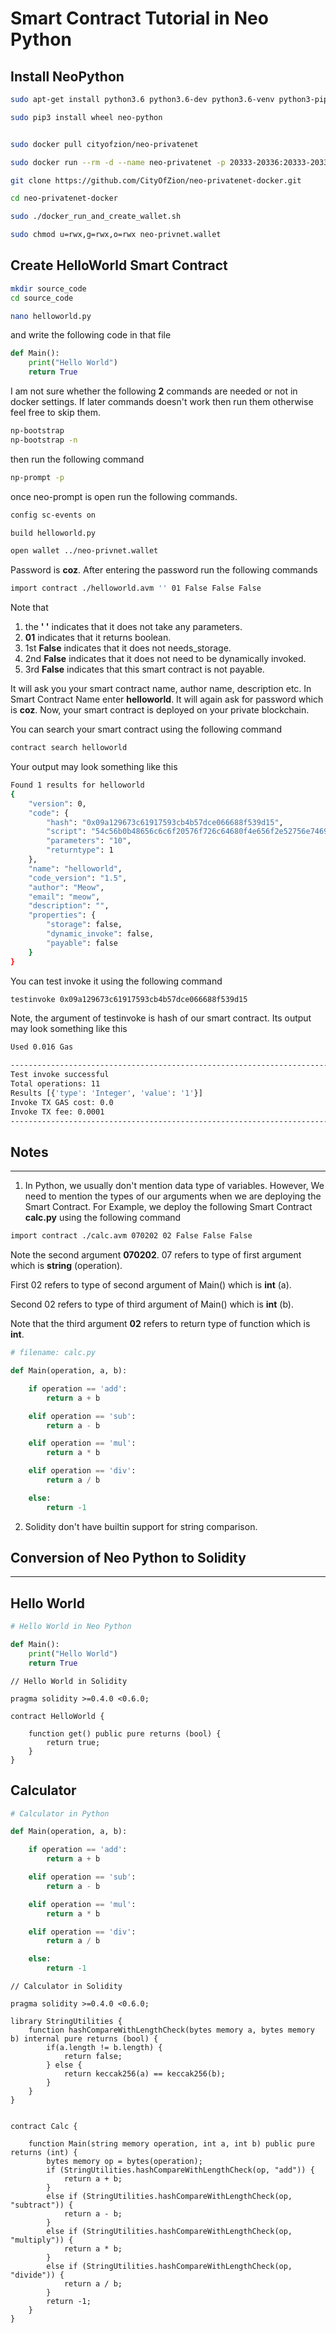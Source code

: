 # Smart Contract Tutorial in Neo Python

## Install NeoPython

```bash
sudo apt-get install python3.6 python3.6-dev python3.6-venv python3-pip libleveldb-dev libssl-dev g++
```

```bash
sudo pip3 install wheel neo-python
```

```bash

sudo docker pull cityofzion/neo-privatenet

sudo docker run --rm -d --name neo-privatenet -p 20333-20336:20333-20336/tcp -p 30333-30336:30333-30336/tcp cityofzion/neo-privatenet

git clone https://github.com/CityOfZion/neo-privatenet-docker.git

cd neo-privatenet-docker

sudo ./docker_run_and_create_wallet.sh

sudo chmod u=rwx,g=rwx,o=rwx neo-privnet.wallet
```

## Create HelloWorld Smart Contract

```bash
mkdir source_code
cd source_code
```

```bash
nano helloworld.py
```

and write the following code in that file

```python
def Main():
    print("Hello World")
    return True
```


I am not sure whether the following **2** commands are needed or not in docker settings. If later commands doesn't work then run them otherwise feel free to skip them.

```bash
np-bootstrap
np-bootstrap -n
```

then run the following command

```bash
np-prompt -p
```
once neo-prompt is open run the following commands.
```bash
config sc-events on

build helloworld.py

open wallet ../neo-privnet.wallet
```
Password is **coz**. After entering the password run the following commands

```bash
import contract ./helloworld.avm '' 01 False False False 
```
Note that 
1. the **' '** indicates that it does not take any parameters. 
2. **01** indicates that it returns boolean. 
3. 1st **False** indicates that it does not needs_storage.
4. 2nd **False** indicates that it does not need to be dynamically invoked.
5. 3rd **False** indicates that this smart contract is not payable.

It will ask you your smart contract name, author name, description etc. In Smart Contract Name enter **helloworld**. It will again ask for password which is **coz**. Now, your smart contract is deployed on your private blockchain. 

You can search your smart contract using the following command

```bash
contract search helloworld
```

Your output may look something like this

```bash
Found 1 results for helloworld
{
    "version": 0,
    "code": {
        "hash": "0x09a129673c61917593cb4b57dce066688f539d15",
        "script": "54c56b0b48656c6c6f20576f726c64680f4e656f2e52756e74696d652e4c6f67516c7566",
        "parameters": "10",
        "returntype": 1
    },
    "name": "helloworld",
    "code_version": "1.5",
    "author": "Meow",
    "email": "meow",
    "description": "",
    "properties": {
        "storage": false,
        "dynamic_invoke": false,
        "payable": false
    }
}
```

You can test invoke it using the following command
```bash
testinvoke 0x09a129673c61917593cb4b57dce066688f539d15
```

Note, the argument of testinvoke is hash of our smart contract. Its output
may look something like this

```bash
Used 0.016 Gas 

-------------------------------------------------------------------------------------------------------------------------------------
Test invoke successful
Total operations: 11
Results [{'type': 'Integer', 'value': '1'}]
Invoke TX GAS cost: 0.0
Invoke TX fee: 0.0001
-------------------------------------------------------------------------------------------------------------------------------------
```



## Notes
--------------------------

1. In Python, we usually don't mention data type of variables. However, We need to mention the types of our arguments when we are deploying the Smart Contract. For Example, we deploy the following Smart Contract **calc.py** using the following command

```bash
import contract ./calc.avm 070202 02 False False False 
```

Note the second argument **070202**. 07 refers to type of first argument which is **string** (operation). 

First 02 refers to type of second argument of Main() which is **int** (a). 

Second 02 refers to type of third argument of Main() which is **int** (b).


Note that the third argument **02** refers to return type of function which is **int**.
```python
# filename: calc.py

def Main(operation, a, b):

    if operation == 'add':
        return a + b

    elif operation == 'sub':
        return a - b

    elif operation == 'mul':
        return a * b

    elif operation == 'div':
        return a / b

    else:
        return -1
```

2. Solidity don't have builtin support for string comparison.



## Conversion of Neo Python to Solidity
---------------------------------------
## Hello World
```python
# Hello World in Neo Python

def Main():
    print("Hello World")
    return True
```

```solidity
// Hello World in Solidity

pragma solidity >=0.4.0 <0.6.0;

contract HelloWorld {

    function get() public pure returns (bool) {
        return true;
    }
}
```

## Calculator

```python
# Calculator in Python

def Main(operation, a, b):

    if operation == 'add':
        return a + b

    elif operation == 'sub':
        return a - b

    elif operation == 'mul':
        return a * b

    elif operation == 'div':
        return a / b

    else:
        return -1
```

```solidity
// Calculator in Solidity

pragma solidity >=0.4.0 <0.6.0;

library StringUtilities {
    function hashCompareWithLengthCheck(bytes memory a, bytes memory b) internal pure returns (bool) {
        if(a.length != b.length) {
            return false;
        } else {
            return keccak256(a) == keccak256(b);
        }
    }
}


contract Calc {

    function Main(string memory operation, int a, int b) public pure returns (int) {
        bytes memory op = bytes(operation);
        if (StringUtilities.hashCompareWithLengthCheck(op, "add")) {
            return a + b;
        }
        else if (StringUtilities.hashCompareWithLengthCheck(op, "subtract")) {
            return a - b;
        }
        else if (StringUtilities.hashCompareWithLengthCheck(op, "multiply")) {
            return a * b;
        }
        else if (StringUtilities.hashCompareWithLengthCheck(op, "divide")) {
            return a / b;
        }
        return -1;
    }
}
```
